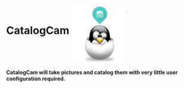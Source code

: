# CatalogCam <img src="images/CatalogCamIcon.png" alt="Smiley face" width="150" height="150" align="middle">

**CatalogCam will take pictures and catalog them with very little user configuration required.**


